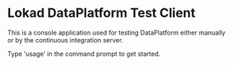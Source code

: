 ﻿Lokad DataPlatform Test Client
==============================
This is a console application used for testing DataPlatform either manually 
or by the continuous integration server.

Type 'usage' in the command prompt to get started.
